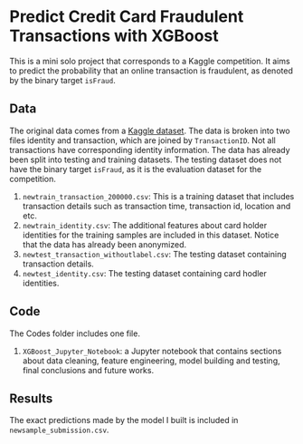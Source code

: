 # Predict Credit Card Fraudulent Transactions with XGBoost
This is a mini solo project that corresponds to a Kaggle competition. It aims to predict the probability that an online transaction is fraudulent, as denoted by the binary target `isFraud`.

## Data
The original data comes from a [Kaggle dataset](https://www.kaggle.com/c/ieee-fraud-detection/data).
The data is broken into two files identity and transaction, which are joined by `TransactionID`. Not all transactions have corresponding identity information.
The data has already been split into testing and training datasets. The testing dataset does not have the binary target `isFraud`, as it is the evaluation dataset for the competition.

1. `newtrain_transaction_200000.csv`: This is a training dataset that includes transaction details such as transaction time, transaction id, location and etc.
2. `newtrain_identity.csv`: The additional features about card holder identities for the training samples are included in this dataset. Notice that the data has already been anonymized.
3. `newtest_transaction_withoutlabel.csv`: The testing dataset containing transaction details.
4. `newtest_identity.csv`: The testing dataset containing card hodler identities.

## Code
The Codes folder includes one file.
1. `XGBoost_Jupyter_Notebook`: a Jupyter notebook that contains sections about data cleaning, feature engineering, model building and testing, final conclusions and future works.

## Results
The exact predictions made by the model I built is included in `newsample_submission.csv`.
